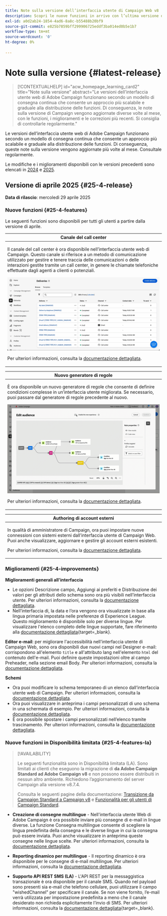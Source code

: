 ```yaml
---
title: Note sulla versione dell’interfaccia utente di Campaign Web v8
description: Scopri le nuove funzioni in arrivo con l’ultima versione dell’interfaccia utente di Campaign Web
exl-id: a0d2ab24-1854-4ad6-8a8c-b55488b20bf9
source-git-commit: e825b7859bff299906725eddf3ba014ed0b5e1b7
workflow-type: tm+mt
source-wordcount: '0'
ht-degree: 0%

---
```


# Note sulla versione {#latest-release}

>[!CONTEXTUALHELP]
>id="acw_homepage_learning_card2"
>title="Note sulla versione"
>abstract="Le versioni dell’interfaccia utente web di Adobe Campaign funzionano secondo un modello di consegna continua che consente un approccio più scalabile e graduale alla distribuzione delle funzioni. Di conseguenza, le note sulla versione di Campaign vengono aggiornate diverse volte al mese, con le funzioni, i miglioramenti e le correzioni più recenti. Si consiglia di controllarle regolarmente."

Le versioni dell’interfaccia utente web di Adobe Campaign funzionano secondo un modello di consegna continua che consente un approccio più scalabile e graduale alla distribuzione delle funzioni. Di conseguenza, queste note sulla versione vengono aggiornate più volte al mese. Consultale regolarmente.

Le modifiche e i miglioramenti disponibili con le versioni precedenti sono elencati in [2024](release-notes-24.md) e [2025](release-notes-25.md).

## Versione di aprile 2025 {#25-4-release}

**Data di rilascio**: mercoledì 29 aprile 2025


### Nuove funzioni {#25-4-features}

Le seguenti funzioni sono disponibili per tutti gli utenti a partire dalla versione di aprile.

<table>
<thead>
<tr>
<th><strong>Canale del call center</strong><br/></th>
</tr>
</thead>
<tbody>
<tr>
<td>
<p>Il canale del call center è ora disponibile nell’interfaccia utente web di Campaign. Questo canale si riferisce a un metodo di comunicazione utilizzato per gestire e tenere traccia delle comunicazioni o delle interazioni gestite tramite un call center, in genere le chiamate telefoniche effettuate dagli agenti a clienti o potenziali.</p>
<img src="assets/do-not-localize/call-center.gif">
<p>Per ulteriori informazioni, consulta la <a href="../call-center/gs-call-center.md">documentazione dettagliata</a>.</p>
</td>
</tr>
</tbody>
</table>

<table>
<thead>
<tr>
<th><strong>Nuovo generatore di regole</strong><br/></th>
</tr>
</thead>
<tbody>
<tr>
<td>
<p>È ora disponibile un nuovo generatore di regole che consente di definire condizioni complesse in un’interfaccia utente migliorata. Se necessario, puoi passare dal generatore di regole precedente al nuovo.</p>
<img src="assets/do-not-localize/rule-builder-release.gif">
<p>Per ulteriori informazioni, consulta la <a href="../query/query-modeler-overview.md">documentazione dettagliata</a>.</p>
</td>
</tr>
</tbody>
</table>

<table>
<thead>
<tr>
<th><strong>Authoring di account esterni</strong><br/></th>
</tr>
</thead>
<tbody>
<tr>
<td>
<p>In qualità di amministratore di Campaign, ora puoi impostare nuove connessioni con sistemi esterni dall’interfaccia utente di Campaign Web.
Puoi anche visualizzare, aggiornare e gestire gli account esterni esistenti.</p>
<p>Per ulteriori informazioni, consulta la <a href="../administration/external-account.md">documentazione dettagliata</a>.</p>
</td>
</tr>
</tbody>
</table>

### Miglioramenti {#25-4-improvements}

**Miglioramenti generali all&#39;interfaccia**

* Le opzioni Descrizione campo, Aggiungi ai preferiti e Distribuzione dei valori per gli attributi dello schema sono ora più visibili nell’interfaccia utente. Per ulteriori informazioni, consulta la [documentazione dettagliata](../get-started/attributes.md).
* Nell’interfaccia di, la data e l’ora vengono ora visualizzate in base alla lingua primaria impostata nelle preferenze di Experience League. Questo miglioramento è disponibile solo per diverse lingue. Per visualizzare l&#39;elenco completo delle lingue supportate, fare riferimento alla [documentazione dettagliata](https://experienceleague.adobe.com/it/docs/core-services/interface/features/browser-language){target=_blank}.

<!--
ko * Built-in options are now only visible in the list of options if the **Show advanced options** toggle is activated.
ko * The typology rules creation screen has been updated to facilitate the selection of the type of rule.
-->

**Editor e-mail**: per migliorare l&#39;accessibilità nell&#39;interfaccia utente di Campaign Web, sono ora disponibili due nuovi campi nel Designer e-mail: corrispondono all&#39;elemento `title` e all&#39;attributo lang nell&#39;elemento `html` del contenuto dell&#39;e-mail. Puoi definire queste impostazioni oltre al campo Preheader, nella sezione email Body. Per ulteriori informazioni, consulta la [documentazione dettagliata](../email/metadata.md).

<!--
**Workflow**: You can now select an existing Javascript code in workflow properties or in a Javascript activity.    
-->

**Schemi**

* Ora puoi modificare lo schema temporaneo di un elenco dall’interfaccia utente web di Campaign. Per ulteriori informazioni, consulta la [documentazione dettagliata](../audience/manage-audience.md).
* Ora puoi visualizzare in anteprima i campi personalizzati di uno schema in una schermata di esempio. Per ulteriori informazioni, consulta la [documentazione dettagliata](../administration/custom-fields.md#add).
* È ora possibile spostare i campi personalizzati nell’elenco tramite trascinamento. Per ulteriori informazioni, consulta la [documentazione dettagliata](../administration/custom-fields.md#add).


### Nuove funzioni in Disponibilità limitata {#25-4-features-la}

>[!AVAILABILITY]
>
>Le seguenti funzionalità sono in Disponibilità limitata (LA). Sono limitati ai clienti che eseguono la migrazione di **da Adobe Campaign Standard ad Adobe Campaign v8** e non possono essere distribuiti in nessun altro ambiente. Richiedono l’aggiornamento del server Campaign alla versione v8.7.4.
>
>Consulta le seguenti pagine della documentazione: [Transizione da Campaign Standard a Campaign v8](../rn/acs-migration.md) e [Funzionalità per gli utenti di Campaign Standard](https://experienceleague.adobe.com/docs/experience-cloud/campaign/campaign-standard-migration-home.html?lang=it).

* **Creazione di consegne multilingue** - Nell&#39;interfaccia utente Web di Adobe Campaign è ora possibile inviare più consegne di e-mail in lingue diverse. La funzione Consegna multilingue consente di scegliere la lingua predefinita della consegna e le diverse lingue in cui la consegna può essere inviata. Puoi anche visualizzare in anteprima queste consegne nelle lingue scelte. Per ulteriori informazioni, consulta la [documentazione dettagliata](../email/edit-content.md).

* **Reporting dinamico per multilingue** - Il reporting dinamico è ora disponibile per le consegne di e-mail multilingue. Per ulteriori informazioni, consulta la [documentazione dettagliata](../reporting/global-reports.md).

* **Supporto API REST SMS (LA)** - L&#39;API REST per la messaggistica transazionale è ora disponibile per il canale SMS. Quando nel payload sono presenti sia e-mail che telefono cellulare, puoi utilizzare il campo &quot;wishedChannel&quot; per specificare il canale. Se non viene fornito, l’e-mail verrà utilizzata per impostazione predefinita a meno che il canale desiderato non richieda esplicitamente l’invio di SMS. Per ulteriori informazioni, consulta la [documentazione dettagliata](https://experienceleague.adobe.com/it/docs/experience-cloud/campaign/apis/managing-transactional-messages){target=_blank}.

